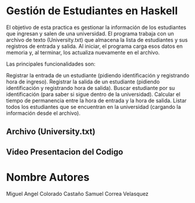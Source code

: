 # Gestión de Estudiantes en Haskell
El objetivo de esta practica es gestionar la información de los estudiantes que ingresan y salen de una universidad. El programa trabaja con un archivo de texto (University.txt) que almacena la lista de estudiantes y sus registros de entrada y salida. Al iniciar, el programa carga esos datos en memoria y, al terminar, los actualiza nuevamente en el archivo.

Las principales funcionalidades son:

Registrar la entrada de un estudiante (pidiendo identificación y registrando hora de ingreso).
Registrar la salida de un estudiante (pidiendo identificación y registrando hora de salida).
Buscar estudiante por su identificación (para saber si sigue dentro de la universidad).
Calcular el tiempo de permanencia entre la hora de entrada y la hora de salida.
Listar todos los estudiantes que se encuentran en la universidad (cargando la información desde el archivo).

## Archivo (University.txt)

## Video Presentacion del Codigo




# Nombre Autores
Miguel Angel Colorado Castaño
Samuel Correa Velasquez
